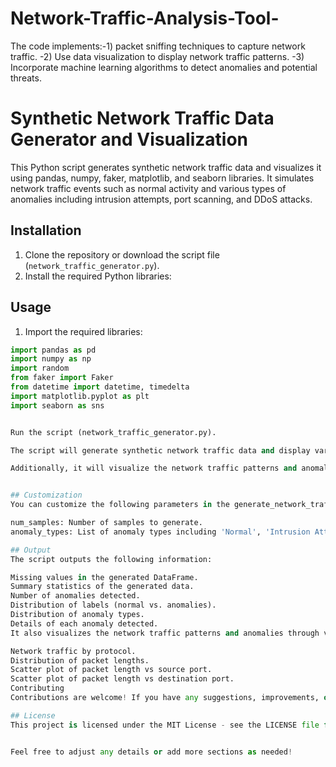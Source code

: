 # Network-Traffic-Analysis-Tool-
The code implements:-1) packet sniffing techniques to capture network traffic. -2) Use data visualization to display network traffic patterns. -3) Incorporate machine learning algorithms to detect anomalies and potential threats.

# Synthetic Network Traffic Data Generator and Visualization

This Python script generates synthetic network traffic data and visualizes it using pandas, numpy, faker, matplotlib, and seaborn libraries. It simulates network traffic events such as normal activity and various types of anomalies including intrusion attempts, port scanning, and DDoS attacks.

## Installation

1. Clone the repository or download the script file (`network_traffic_generator.py`).
2. Install the required Python libraries:

## Usage

1. Import the required libraries:
```python
import pandas as pd
import numpy as np
import random
from faker import Faker
from datetime import datetime, timedelta
import matplotlib.pyplot as plt
import seaborn as sns


Run the script (network_traffic_generator.py).

The script will generate synthetic network traffic data and display various statistics including missing values, summary statistics, counts of anomalies, distribution of labels and anomaly types, and details of each anomaly.

Additionally, it will visualize the network traffic patterns and anomalies using matplotlib and seaborn.


## Customization
You can customize the following parameters in the generate_network_traffic_data function to generate different types and quantities of synthetic network traffic data:

num_samples: Number of samples to generate.
anomaly_types: List of anomaly types including 'Normal', 'Intrusion Attempt', 'Port Scanning', and 'DDoS Attack'.

## Output
The script outputs the following information:

Missing values in the generated DataFrame.
Summary statistics of the generated data.
Number of anomalies detected.
Distribution of labels (normal vs. anomalies).
Distribution of anomaly types.
Details of each anomaly detected.
It also visualizes the network traffic patterns and anomalies through various plots:

Network traffic by protocol.
Distribution of packet lengths.
Scatter plot of packet length vs source port.
Scatter plot of packet length vs destination port.
Contributing
Contributions are welcome! If you have any suggestions, improvements, or feature requests, please open an issue or submit a pull request.

## License
This project is licensed under the MIT License - see the LICENSE file for details.


Feel free to adjust any details or add more sections as needed!
